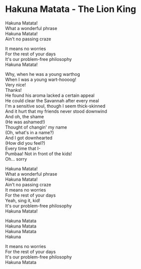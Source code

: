 # Hakuna Matata - The Lion King

Hakuna Matata!\
What a wonderful phrase\
Hakuna Matata!\
Ain't no passing craze

It means no worries\
For the rest of your days\
It's our problem-free philosophy\
Hakuna Matata!

Why, when he was a young warthog\
When I was a young wart-hoooog!\
Very nice!\
Thanks!\
He found his aroma lacked a certain appeal\
He could clear the Savannah after every meal\
I'm a sensitive soul, though I seem thick-skinned\
And it hurt that my friends never stood downwind\
And oh, the shame\
(He was ashamed!)\
Thought of changin' my name\
(Oh, what's in a name?)\
And I got downhearted\
(How did you feel?)\
Every time that I-\
Pumbaa! Not in front of the kids!\
Oh... sorry

Hakuna Matata!\
What a wonderful phrase\
Hakuna Matata!\
Ain't no passing craze\
It means no worries\
For the rest of your days\
Yeah, sing it, kid!\
It's our problem-free philosophy\
Hakuna Matata!

Hakuna Matata\
Hakuna Matata\
Hakuna Matata\
Hakuna

It means no worries\
For the rest of your days\
It's our problem-free philosophy\
Hakuna Matata